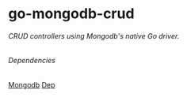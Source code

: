 # go-mongodb-crud

###### CRUD controllers using Mongodb's native Go driver.

###### Dependencies
[Mongodb](https://www.mongodb.com/blog/post/mongodb-go-driver-tutorial)
[Dep](https://github.com/golang/dep)

